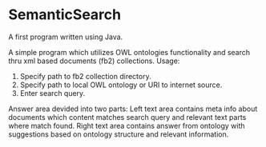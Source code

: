 # SemanticSearch
A first program written using Java.

A simple program which utilizes OWL ontologies functionality and search thru xml based documents (fb2) collections.
Usage:
1. Specify path to fb2 collection directory.
2. Specify path to local OWL ontology or URI to internet source.
3. Enter search query.

 Answer area devided into two parts:
 Left text area contains meta info about documents which content matches search query and relevant text parts where match found.
 Right text area contains answer from ontology with suggestions based on ontology structure and relevant information.
